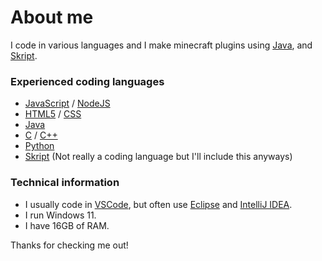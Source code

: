 # About me
I code in various languages and I make minecraft plugins using [Java](https://www.oracle.com/java/), and [Skript](https://dev.bukkit.org/projects/skript).

### Experienced coding languages
- [JavaScript](https://www.javascript.com/) / [NodeJS](https://nodejs.org/)
- [HTML5](https://en.wikipedia.org/wiki/HTML5) / [CSS](https://en.wikipedia.org/wiki/CSS)
- [Java](https://www.oracle.com/java/)
- [C](https://en.wikipedia.org/wiki/C_(programming_language)) / [C++](https://en.wikipedia.org/wiki/C%2B%2B)
- [Python](https://www.python.org/)
- [Skript](https://dev.bukkit.org/projects/skript) (Not really a coding language but I'll include this anyways)

### Technical information
- I usually code in [VSCode](https://code.visualstudio.com/), but often use [Eclipse](https://www.eclipse.org/) and [IntelliJ IDEA](https://www.jetbrains.com/idea/).
- I run Windows 11.
- I have 16GB of RAM.

Thanks for checking me out!
